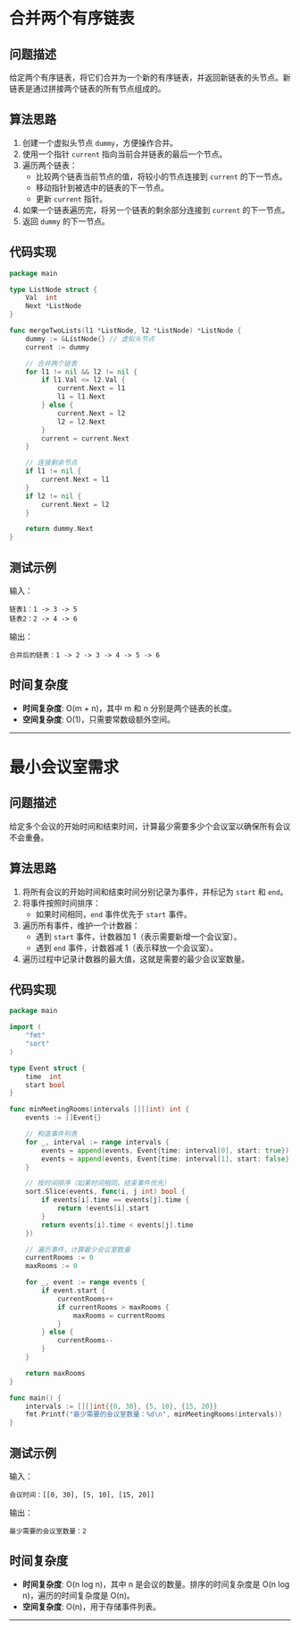 # 合并两个有序链表

## 问题描述
给定两个有序链表，将它们合并为一个新的有序链表，并返回新链表的头节点。新链表是通过拼接两个链表的所有节点组成的。

## 算法思路
1. 创建一个虚拟头节点 `dummy`，方便操作合并。
2. 使用一个指针 `current` 指向当前合并链表的最后一个节点。
3. 遍历两个链表：
    - 比较两个链表当前节点的值，将较小的节点连接到 `current` 的下一节点。
    - 移动指针到被选中的链表的下一节点。
    - 更新 `current` 指针。
4. 如果一个链表遍历完，将另一个链表的剩余部分连接到 `current` 的下一节点。
5. 返回 `dummy` 的下一节点。

## 代码实现

```go
package main

type ListNode struct {
    Val  int
    Next *ListNode
}

func mergeTwoLists(l1 *ListNode, l2 *ListNode) *ListNode {
    dummy := &ListNode{} // 虚拟头节点
    current := dummy

    // 合并两个链表
    for l1 != nil && l2 != nil {
        if l1.Val <= l2.Val {
            current.Next = l1
            l1 = l1.Next
        } else {
            current.Next = l2
            l2 = l2.Next
        }
        current = current.Next
    }

    // 连接剩余节点
    if l1 != nil {
        current.Next = l1
    }
    if l2 != nil {
        current.Next = l2
    }

    return dummy.Next
}
```

## 测试示例

输入：
```
链表1：1 -> 3 -> 5
链表2：2 -> 4 -> 6
```
输出：
```
合并后的链表：1 -> 2 -> 3 -> 4 -> 5 -> 6
```

## 时间复杂度
- **时间复杂度**: O(m + n)，其中 m 和 n 分别是两个链表的长度。
- **空间复杂度**: O(1)，只需要常数级额外空间。

---

# 最小会议室需求

## 问题描述
给定多个会议的开始时间和结束时间，计算最少需要多少个会议室以确保所有会议不会重叠。

## 算法思路
1. 将所有会议的开始时间和结束时间分别记录为事件，并标记为 `start` 和 `end`。
2. 将事件按照时间排序：
    - 如果时间相同，`end` 事件优先于 `start` 事件。
3. 遍历所有事件，维护一个计数器：
    - 遇到 `start` 事件，计数器加 1（表示需要新增一个会议室）。
    - 遇到 `end` 事件，计数器减 1（表示释放一个会议室）。
4. 遍历过程中记录计数器的最大值，这就是需要的最少会议室数量。

## 代码实现

```go
package main

import (
    "fmt"
    "sort"
)

type Event struct {
    time  int
    start bool
}

func minMeetingRooms(intervals [][]int) int {
    events := []Event{}

    // 构造事件列表
    for _, interval := range intervals {
        events = append(events, Event{time: interval[0], start: true})
        events = append(events, Event{time: interval[1], start: false})
    }

    // 按时间排序（如果时间相同，结束事件优先）
    sort.Slice(events, func(i, j int) bool {
        if events[i].time == events[j].time {
            return !events[i].start
        }
        return events[i].time < events[j].time
    })

    // 遍历事件，计算最少会议室数量
    currentRooms := 0
    maxRooms := 0

    for _, event := range events {
        if event.start {
            currentRooms++
            if currentRooms > maxRooms {
                maxRooms = currentRooms
            }
        } else {
            currentRooms--
        }
    }

    return maxRooms
}

func main() {
    intervals := [][]int{{0, 30}, {5, 10}, {15, 20}}
    fmt.Printf("最少需要的会议室数量：%d\n", minMeetingRooms(intervals))
}
```

## 测试示例

输入：
```
会议时间：[[0, 30], [5, 10], [15, 20]]
```
输出：
```
最少需要的会议室数量：2
```

## 时间复杂度
- **时间复杂度**: O(n log n)，其中 n 是会议的数量。排序的时间复杂度是 O(n log n)，遍历的时间复杂度是 O(n)。
- **空间复杂度**: O(n)，用于存储事件列表。

---

